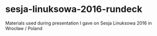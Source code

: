 # sesja-linuksowa-2016-rundeck

Materials used during presentation I gave on Sesja Linuksowa 2016 in Wrocław / Poland
